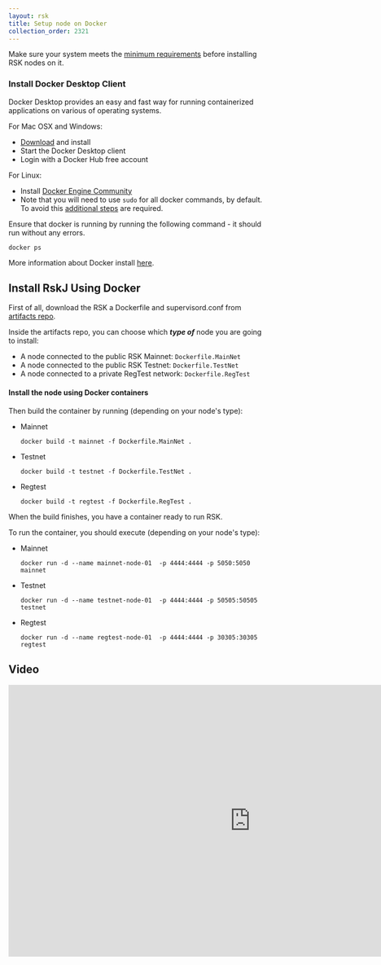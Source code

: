 ```yaml
---
layout: rsk
title: Setup node on Docker
collection_order: 2321
---
```


Make sure your system meets the [minimum requirements](../requirements/) before installing RSK nodes on it.

### Install Docker Desktop Client

Docker Desktop provides an easy and fast way for running containerized applications on various of operating systems.

For Mac OSX and Windows:

- [Download](https://www.docker.com/products/docker-desktop) and install
- Start the Docker Desktop client
- Login with a Docker Hub free account

For Linux:

- Install [Docker Engine Community](https://docs.docker.com/install/linux/docker-ce/ubuntu/)
- Note that you will need to use `sudo` for all docker commands, by default. To avoid this [additional steps](https://docs.docker.com/install/linux/linux-postinstall/) are required.

Ensure that docker is running by running the following command - it should run without any errors.

```shell
docker ps
```

More information about Docker install [here](https://docs.docker.com/install/).

## Install RskJ Using Docker

First of all, download the RSK a Dockerfile and supervisord.conf from [artifacts repo](https://github.com/rsksmart/artifacts/tree/master/Dockerfiles/RSK-Node).

Inside the artifacts repo, you can choose which ***type of*** node you are going to install:

* A node connected to the public RSK Mainnet: `Dockerfile.MainNet`
* A node connected to the public RSK Testnet: `Dockerfile.TestNet`
* A node connected to a private RegTest network: `Dockerfile.RegTest`

#### Install the node using Docker containers

Then build the container by running (depending on your node's type):

* Mainnet
  ```
  docker build -t mainnet -f Dockerfile.MainNet .
  ```
* Testnet
  ```
  docker build -t testnet -f Dockerfile.TestNet .
  ```
* Regtest
  ```
  docker build -t regtest -f Dockerfile.RegTest .
  ```

When the build finishes, you have a container ready to run RSK.

To run the container, you should execute (depending on your node's type):

* Mainnet
  ```
  docker run -d --name mainnet-node-01  -p 4444:4444 -p 5050:5050 mainnet
  ```
* Testnet
  ```
  docker run -d --name testnet-node-01  -p 4444:4444 -p 50505:50505 testnet
  ```
* Regtest
  ```
  docker run -d --name regtest-node-01  -p 4444:4444 -p 30305:30305 regtest
  ```

## Video

<div class="video-container">
  <iframe width="949" height="534" src="https://www.youtube-nocookie.com/embed/c-YGtE3UIjE?cc_load_policy=1" frameborder="0" allow="accelerometer; autoplay; encrypted-media; gyroscope; picture-in-picture" allowfullscreen></iframe>
</div>
